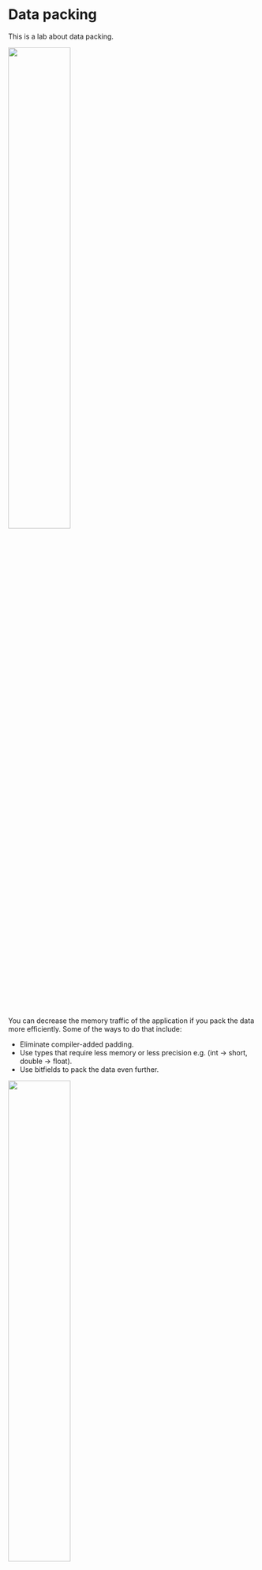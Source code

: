 # Data packing

This is a lab about data packing.

[<img src="https://img.youtube.com/vi/-V-oIXrqA2s/maxresdefault.jpg" width="50%">](https://youtu.be/-V-oIXrqA2s)

You can decrease the memory traffic of the application if you pack the data more efficiently.
Some of the ways to do that include:

* Eliminate compiler-added padding.
* Use types that require less memory or less precision e.g. (int -> short, double -> float).
* Use bitfields to pack the data even further.

[<img src="https://img.youtube.com/vi/ta096PQ6gTg/maxresdefault.jpg" width="50%">](https://youtu.be/ta096PQ6gTg)
